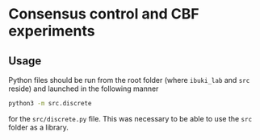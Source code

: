 # Consensus control and CBF experiments
## Usage

Python files should be run from the root folder (where `ibuki_lab` and  `src` reside)
and launched in the following manner

```bash
python3 -m src.discrete
```
for the `src/discrete.py` file. This was necessary to be able to use the `src` folder as a library.